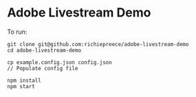 # Adobe Livestream Demo

To run:
```
git clone git@github.com:richiepreece/adobe-livestream-demo
cd adobe-livestream-demo

cp example.config.json config.json
// Populate config file

npm install
npm start
```
